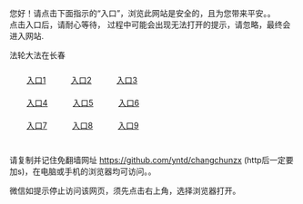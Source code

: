 您好！请点击下面指示的“入口”，浏览此网站是安全的，且为您带来平安。。 <br/>
点击入口后，请耐心等待， 过程中可能会出现无法打开的提示，请忽略，最终会进入网站. </br>

法轮大法在长春<br/>
<div style="padding:10px"><a style="margin:20px" target="_blank" href="https://dvr53men47gpt.cloudfront.net/2Qpsp?evzhm" id="ccLink1" rel="nofollow">入口1</a> <a target="_blank" style="margin:20px" href="https://d1dwdfb4ist04s.cloudfront.net/2Qpsp?cufrc" id="ccLink2" rel="nofollow">入口2</a> <a style="margin:20px" target="_blank" href="https://d3c6a8xpwxz1wo.cloudfront.net/2Qpsp?pfnprwne" id="ccLink3" rel="nofollow">入口3</a></div>

<div style="padding:10px" ><a style="margin:20px" target="_blank" href="https://dvr53men47gpt.cloudfront.net/2Qpsp?evzhm" id="ccLink4" rel="nofollow">入口4</a> <a style="margin:20px" href="https://d1dwdfb4ist04s.cloudfront.net/2Qpsp?cufrc" target="_blank" id="ccLink5" rel="nofollow">入口5</a> <a style="margin:20px" href="https://d3c6a8xpwxz1wo.cloudfront.net/2Qpsp?pfnprwne" target="_blank" id="ccLink6" rel="nofollow">入口6</a></div>

<div style="padding:10px"><a style="margin:20px" target="_blank" href="https://dvr53men47gpt.cloudfront.net/2Qpsp?evzhm" id="ccLink7" rel="nofollow">入口7</a> <a style="margin:20px" href="https://d1dwdfb4ist04s.cloudfront.net/2Qpsp?cufrc" target="_blank" id="ccLink8" rel="nofollow">入口8</a> <a style="margin:20px" target="_blank" href="https://d3c6a8xpwxz1wo.cloudfront.net/2Qpsp?pfnprwne" id="ccLink9" rel="nofollow">入口9</a></div>

<br/>



请复制并记住免翻墙网址 https://github.com/yntd/changchunzx (http后一定要加s)，在电脑或手机的浏览器均可访问。。<br/>

微信如提示停止访问该网页，须先点击右上角，选择浏览器打开。
